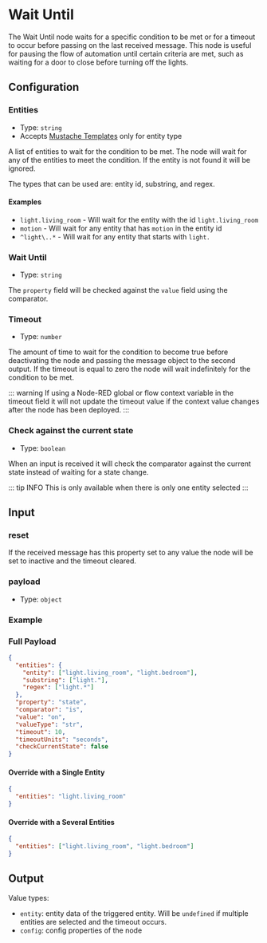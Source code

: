 # Wait Until

The Wait Until node waits for a specific condition to be met or for a timeout to occur before passing on the last received message. This node is useful for pausing the flow of automation until certain criteria are met, such as waiting for a door to close before turning off the lights.

## Configuration

### Entities <Badge text="required"/>

- Type: `string`
- Accepts [Mustache Templates](/guide/mustache-templates.md) only for entity type

A list of entities to wait for the condition to be met. The node will wait for any of the entities to meet the condition. If the entity is not found it will be ignored.

The types that can be used are: entity id, substring, and regex.

#### Examples

- `light.living_room` - Will wait for the entity with the id `light.living_room`
- `motion` - Will wait for any entity that has `motion` in the entity id
- `^light\..*` - Will wait for any entity that starts with `light.`

### Wait Until <Badge text="required"/>

- Type: `string`

The `property` field will be checked against the `value` field using the comparator.

### Timeout

- Type: `number`

The amount of time to wait for the condition to become true before deactivating the node and passing the message object to the second output. If the timeout is equal to zero the node will wait indefinitely for the condition to be met.

::: warning
If using a Node-RED global or flow context variable in the timeout field it will not update the timeout value if the context value changes after the node has been deployed.
:::

### Check against the current state

- Type: `boolean`

When an input is received it will check the comparator against the current state instead of waiting for a state change.

::: tip INFO
This is only available when there is only one entity selected
:::

## Input

### reset

If the received message has this property set to any value the node will be set to inactive and the timeout cleared.

### payload

- Type: `object`

### Example

### Full Payload

```json
{
  "entities": {
    "entity": ["light.living_room", "light.bedroom"],
    "substring": ["light."],
    "regex": ["light.*"]
  },
  "property": "state",
  "comparator": "is",
  "value": "on",
  "valueType": "str",
  "timeout": 10,
  "timeoutUnits": "seconds",
  "checkCurrentState": false
}
```

#### Override with a Single Entity

```json
{
  "entities": "light.living_room"
}
```

#### Override with a Several Entities

```json
{
  "entities": ["light.living_room", "light.bedroom"]
}
```

## Output

Value types:

- `entity`: entity data of the triggered entity. Will be `undefined` if multiple entities are selected and the timeout occurs.
- `config`: config properties of the node
